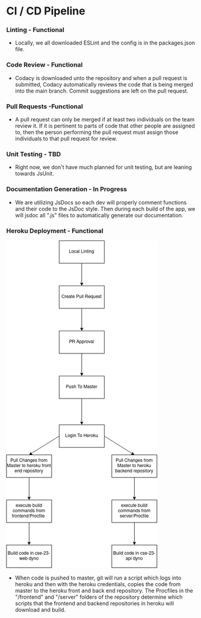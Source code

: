 # CI / CD Pipeline 
### Linting - Functional
- Locally, we all downloaded ESLint and the config is in the packages.json file. 

### Code Review - Functional
- Codacy is downloaded unto the repository and when a pull request is submitted, Codacy automatically reviews the code that is being merged into the main branch. Commit suggestions are left on the pull request. 

### Pull Requests -Functional
- A pull request can only be merged if at least two individuals on the team review it. If it is pertinent to parts of code that other people are assigned to, then the person performing the pull request must assign those individuals to that pull request for review. 

### Unit Testing - TBD
- Right now, we don't have much planned for unit testing, but are leaning towards JsUnit. 

### Documentation Generation - In Progress
- We are utilizing JsDocs so each dev will properly comment functions and their code to the JsDoc style. Then during each build of the app, we will jsdoc all ".js" files to automatically generate our documentation. 
 
### Heroku Deployment - Functional 
![phase 1 image](phase1.png)
- When code is pushed to master, git will run a script which logs into heroku and then with the heroku credentials, copies the code from master to the heroku front and back end repository. The Procfiles in the "/frontend" and "/server" folders of the repository determine which scripts that the frontend and backend repositories in heroku will download and build. 

